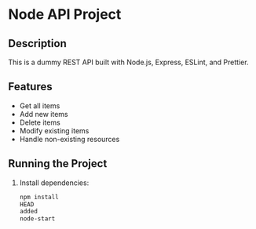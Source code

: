 # Node API Project

## Description

This is a dummy REST API built with Node.js, Express, ESLint, and Prettier.

## Features

- Get all items
- Add new items
- Delete items
- Modify existing items
- Handle non-existing resources

## Running the Project

1. Install dependencies:
   ```bash
   npm install
   HEAD
   added
   node-start
   ```
